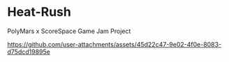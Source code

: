 # Heat-Rush
 PolyMars x ScoreSpace Game Jam Project




https://github.com/user-attachments/assets/45d22c47-9e02-4f0e-8083-d75dcd19895e

